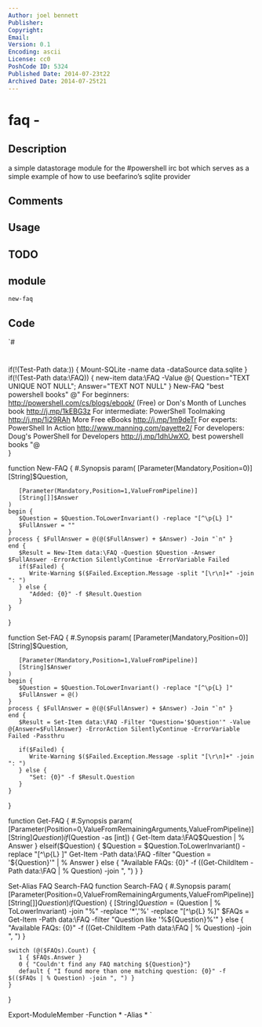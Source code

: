 ```yaml
---
Author: joel bennett
Publisher: 
Copyright: 
Email: 
Version: 0.1
Encoding: ascii
License: cc0
PoshCode ID: 5324
Published Date: 2014-07-23t22
Archived Date: 2014-07-25t21
---
```


# faq - 

## Description

a simple datastorage module for the #powershell irc bot which serves as a simple example of how to use beefarino’s sqlite provider

## Comments



## Usage



## TODO



## module

`new-faq`

## Code

`#
 #
 
 if(!(Test-Path data:)) {
    Mount-SQLite -name data -dataSource data.sqlite
 }
 if(!(Test-Path data:\FAQ)) {
    new-item data:\FAQ -Value @{ Question="TEXT UNIQUE NOT NULL"; Answer="TEXT NOT NULL" }
    New-FAQ "best powershell books" @"
 For beginners: http://powershell.com/cs/blogs/ebook/ (Free) or Don's Month of Lunches book http://j.mp/1kEBG3z
 For intermediate: PowerShell Toolmaking http://j.mp/1i29RAh More Free eBooks http://j.mp/1m9deTr
 For experts: PowerShell In Action http://www.manning.com/payette2/
 For developers: Doug's PowerShell for Developers http://j.mp/1dhUwXO, best powershell books
 "@   
 }
 
 
 function New-FAQ { 
    #.Synopsis
    param(
       [Parameter(Mandatory,Position=0)]
       [String]$Question,
 
       [Parameter(Mandatory,Position=1,ValueFromPipeline)]
       [String[]]$Answer
    )
    begin { 
       $Question = $Question.ToLowerInvariant() -replace "[^\p{L} ]"
       $FullAnswer = "" 
    }
    process { $FullAnswer = @(@($FullAnswer) + $Answer) -Join "`n" }
    end {
       $Result = New-Item data:\FAQ -Question $Question -Answer $FullAnswer -ErrorAction SilentlyContinue -ErrorVariable Failed
       if($Failed) {
          Write-Warning $($Failed.Exception.Message -split "[\r\n]+" -join ": ")
       } else {
          "Added: {0}" -f $Result.Question
       }
    }
 }
 
 function Set-FAQ { 
    #.Synopsis
    param(
       [Parameter(Mandatory,Position=0)]
       [String]$Question,
 
       [Parameter(Mandatory,Position=1,ValueFromPipeline)]
       [String]$Answer
    )
    begin { 
       $Question = $Question.ToLowerInvariant() -replace "[^\p{L} ]"
       $FullAnswer = @()
    }
    process { $FullAnswer = @(@($FullAnswer) + $Answer) -Join "`n" }
    end {
       $Result = Set-Item data:\FAQ -Filter "Question='$Question'" -Value @{Answer=$FullAnswer} -ErrorAction SilentlyContinue -ErrorVariable Failed -Passthru
 
       if($Failed) {
          Write-Warning $($Failed.Exception.Message -split "[\r\n]+" -join ": ")
       } else {
          "Set: {0}" -f $Result.Question
       }
    }
 }
 
 function Get-FAQ {
    #.Synopsis
    param(
       [Parameter(Position=0,ValueFromRemainingArguments,ValueFromPipeline)]
       [String]$Question
    )
    if($Question -as [int]) {
       Get-Item data:\FAQ\$Question | % Answer
    } elseif($Question) {
       $Question = $Question.ToLowerInvariant() -replace "[^\p{L} ]"
       Get-Item -Path data:\FAQ -filter "Question = '${Question}'" | % Answer
    } else {
       "Available FAQs: {0}" -f ((Get-ChildItem -Path data:\FAQ | % Question) -join ", ")
    }
 }
 
 Set-Alias FAQ Search-FAQ
 function Search-FAQ {
    #.Synopsis
    param(
       [Parameter(Position=0,ValueFromRemainingArguments,ValueFromPipeline)]
       [String[]]$Question
    )
    if($Question) {
       [String]$Question = ($Question | % ToLowerInvariant) -join "%" -replace '\*','%' -replace "[^\p{L} %]"
       $FAQs = Get-Item -Path data:\FAQ -filter "Question like '%${Question}%'"
    } else {
       "Available FAQs: {0}" -f ((Get-ChildItem -Path data:\FAQ | % Question) -join ", ")
    }
 
    switch (@($FAQs).Count) {
       1 { $FAQs.Answer }
       0 { "Couldn't find any FAQ matching ${Question}"}
       default { "I found more than one matching question: {0}" -f $(($FAQs | % Question) -join ", ") }
    }   
 }
 
 Export-ModuleMember -Function * -Alias *
`

